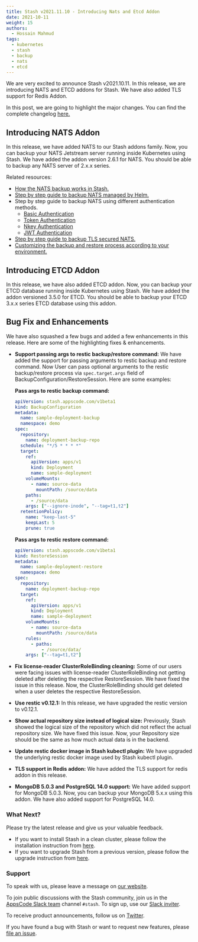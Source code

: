 ```yaml
---
title: Stash v2021.11.10 - Introducing Nats and Etcd Addon
date: 2021-10-11
weight: 15
authors:
  - Hossain Mahmud
tags:
  - kubernetes
  - stash
  - backup
  - nats
  - etcd
---
```


We are very excited to announce Stash v2021.10.11. In this release, we are introducing NATS and ETCD addons for Stash. We have also added TLS support for Redis Addon.

In this post, we are going to highlight the major changes. You can find the complete changelog [here.](https://github.com/stashed/CHANGELOG)

## Introducing NATS Addon

In this release, we have added NATS to our Stash addons family. Now, you can backup your NATS Jetstream server running inside Kubernetes using Stash. We have added the addon version 2.6.1 for NATS. You should be able to backup any NATS server of 2.x.x series.

Related resources:

* [How the NATS backup works in Stash.](https://stash.run/docs/v2021.10.11/addons/nats/overview/)
* [Step by step guide to backup NATS managed by Helm.](https://stash.run/docs/v2021.10.11/addons/nats/helm/)
* Step by step guide to backup NATS using different authentication methods.
  * [Basic Authentication](https://stash.run/docs/v2021.10.11/addons/nats/authentications/basic-auth/)
  * [Token Authentication](https://stash.run/docs/v2021.10.11/addons/nats/authentications/token-auth/)
  * [Nkey Authentication](https://stash.run/docs/v2021.10.11/addons/nats/authentications/nkey-auth/)
  * [JWT Authentication](https://stash.run/docs/v2021.10.11/addons/nats/authentications/jwt-auth/)
* [Step by step guide to backup TLS secured NATS.](https://stash.run/docs/v2021.10.11/addons/nats/tls/)
* [Customizing the backup and restore process according to your environment.](https://stash.run/docs/v2021.10.11/addons/nats/customization/)

## Introducing ETCD Addon

In this release, we have also added ETCD addon. Now, you can backup your ETCD database running inside Kubernetes using Stash. We have added the addon versioned 3.5.0 for ETCD. You should be able to backup your ETCD 3.x.x series ETCD database using this addon.

## Bug Fix and Enhancements

We have also squashed a few bugs and added a few enhancements in this release. Here are some of the highlighting fixes & enhancements.

* **Support passing args to restic backup/restore command:** We have added the support for passing arguments to restic backup and restore command. Now User can pass optional arguments to the restic backup/restore process via `spec.target.args` field of BackupConfiguration/RestoreSession. Here are some examples:

  **Pass args to restic backup command:**
  ```yaml
  apiVersion: stash.appscode.com/v1beta1
  kind: BackupConfiguration
  metadata:
    name: sample-deployment-backup
    namespace: demo
  spec:
    repository:
      name: deployment-backup-repo
    schedule: "*/5 * * * *"
    target:
      ref:
        apiVersion: apps/v1
        kind: Deployment
        name: sample-deployment
      volumeMounts:
        - name: source-data
          mountPath: /source/data
      paths:
        - /source/data
      args: ["--ignore-inode", "--tag=t1,t2"]
    retentionPolicy:
      name: "keep-last-5"
      keepLast: 5
      prune: true
  ```

  **Pass args to restic restore command:**

  ```yaml
  apiVersion: stash.appscode.com/v1beta1
  kind: RestoreSession
  metadata:
    name: sample-deployment-restore
    namespace: demo
  spec:
    repository:
      name: deployment-backup-repo
    target:
      ref:
        apiVersion: apps/v1
        kind: Deployment
        name: sample-deployment
      volumeMounts:
        - name: source-data
          mountPath: /source/data
      rules:
        - paths:
            - /source/data/
      args: ["--tag=t1,t2"]
  ```

* **Fix license-reader ClusterRoleBinding cleaning:** Some of our users were facing issues with license-reader ClusterRoleBinding not getting deleted after deleting the respective RestoreSession. We have fixed the issue in this release. Now, the ClusterRoleBinding should get deleted when a user deletes the respective RestoreSession.

* **Use  restic v0.12.1:** In this release, we have upgraded the restic version to v0.12.1.

* **Show actual repository size instead of logical size:** Previously, Stash showed the logical size of the repository which did not reflect the actual repository size. We have fixed this issue. Now, your Repository size should be the same as how much actual data is in the backend.

* **Update restic docker image in Stash kubectl plugin:** We have upgraded the underlying restic docker image used by Stash kubectl plugin.

* **TLS support in Redis addon:** We have added the TLS support for redis addon in this release.

* **MongoDB 5.0.3 and PostgreSQL 14.0 support:** We have added support for MongoDB 5.0.3. Now, you can backup your MongoDB 5.x.x using this addon. We have also added support for PostgreSQL 14.0.

### What Next?

Please try the latest release and give us your valuable feedback.

- If you want to install Stash in a clean cluster, please follow the installation instruction from [here](https://stash.run/docs/v2021.10.11/setup/).
- If you want to upgrade Stash from a previous version, please follow the upgrade instruction from [here](https://stash.run/docs/v2021.10.11/setup/upgrade/).

### Support

To speak with us, please leave a message on [our website](https://appscode.com/contact/).

To join public discussions with the Stash community, join us in the [AppsCode Slack team](https://appscode.slack.com/messages/C8NCX6N23/details/) channel `#stash`. To sign up, use our [Slack inviter](https://slack.appscode.com/).

To receive product announcements, follow us on [Twitter](https://twitter.com/KubeStash).

If you have found a bug with Stash or want to request new features, please [file an issue](https://github.com/stashed/project/issues/new).
